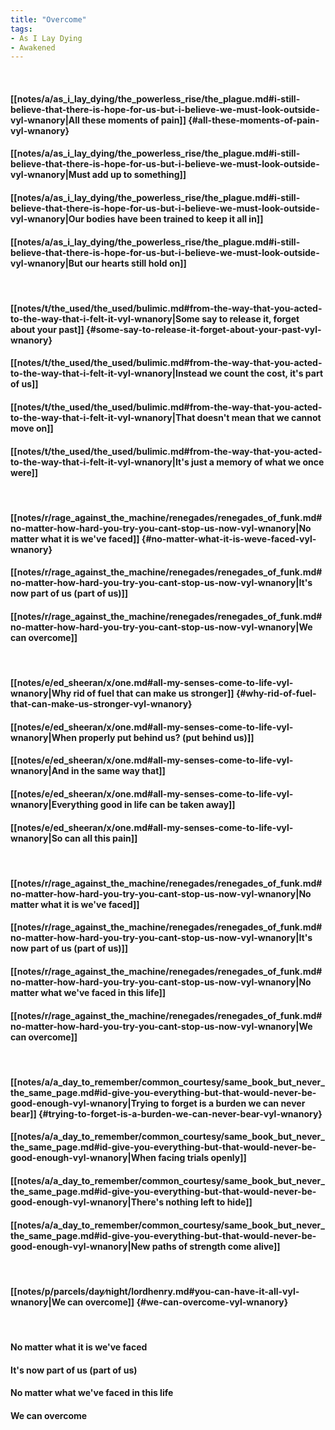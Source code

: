 ```yaml
---
title: "Overcome"
tags:
- As I Lay Dying
- Awakened
---
```

&nbsp;
#### [[notes/a/as_i_lay_dying/the_powerless_rise/the_plague.md#i-still-believe-that-there-is-hope-for-us-but-i-believe-we-must-look-outside-vyl-wnanory|All these moments of pain]] {#all-these-moments-of-pain-vyl-wnanory}
#### [[notes/a/as_i_lay_dying/the_powerless_rise/the_plague.md#i-still-believe-that-there-is-hope-for-us-but-i-believe-we-must-look-outside-vyl-wnanory|Must add up to something]]
#### [[notes/a/as_i_lay_dying/the_powerless_rise/the_plague.md#i-still-believe-that-there-is-hope-for-us-but-i-believe-we-must-look-outside-vyl-wnanory|Our bodies have been trained to keep it all in]]
#### [[notes/a/as_i_lay_dying/the_powerless_rise/the_plague.md#i-still-believe-that-there-is-hope-for-us-but-i-believe-we-must-look-outside-vyl-wnanory|But our hearts still hold on]]
&nbsp;
#### [[notes/t/the_used/the_used/bulimic.md#from-the-way-that-you-acted-to-the-way-that-i-felt-it-vyl-wnanory|Some say to release it, forget about your past]] {#some-say-to-release-it-forget-about-your-past-vyl-wnanory}
#### [[notes/t/the_used/the_used/bulimic.md#from-the-way-that-you-acted-to-the-way-that-i-felt-it-vyl-wnanory|Instead we count the cost, it's part of us]]
#### [[notes/t/the_used/the_used/bulimic.md#from-the-way-that-you-acted-to-the-way-that-i-felt-it-vyl-wnanory|That doesn't mean that we cannot move on]]
#### [[notes/t/the_used/the_used/bulimic.md#from-the-way-that-you-acted-to-the-way-that-i-felt-it-vyl-wnanory|It's just a memory of what we once were]]
&nbsp;
#### [[notes/r/rage_against_the_machine/renegades/renegades_of_funk.md#no-matter-how-hard-you-try-you-cant-stop-us-now-vyl-wnanory|No matter what it is we've faced]] {#no-matter-what-it-is-weve-faced-vyl-wnanory}
#### [[notes/r/rage_against_the_machine/renegades/renegades_of_funk.md#no-matter-how-hard-you-try-you-cant-stop-us-now-vyl-wnanory|It's now part of us (part of us)]]
#### [[notes/r/rage_against_the_machine/renegades/renegades_of_funk.md#no-matter-how-hard-you-try-you-cant-stop-us-now-vyl-wnanory|We can overcome]]
&nbsp;
#### [[notes/e/ed_sheeran/x/one.md#all-my-senses-come-to-life-vyl-wnanory|Why rid of fuel that can make us stronger]] {#why-rid-of-fuel-that-can-make-us-stronger-vyl-wnanory}
#### [[notes/e/ed_sheeran/x/one.md#all-my-senses-come-to-life-vyl-wnanory|When properly put behind us? (put behind us)]]
#### [[notes/e/ed_sheeran/x/one.md#all-my-senses-come-to-life-vyl-wnanory|And in the same way that]]
#### [[notes/e/ed_sheeran/x/one.md#all-my-senses-come-to-life-vyl-wnanory|Everything good in life can be taken away]]
#### [[notes/e/ed_sheeran/x/one.md#all-my-senses-come-to-life-vyl-wnanory|So can all this pain]]
&nbsp;
#### [[notes/r/rage_against_the_machine/renegades/renegades_of_funk.md#no-matter-how-hard-you-try-you-cant-stop-us-now-vyl-wnanory|No matter what it is we've faced]]
#### [[notes/r/rage_against_the_machine/renegades/renegades_of_funk.md#no-matter-how-hard-you-try-you-cant-stop-us-now-vyl-wnanory|It's now part of us (part of us)]]
#### [[notes/r/rage_against_the_machine/renegades/renegades_of_funk.md#no-matter-how-hard-you-try-you-cant-stop-us-now-vyl-wnanory|No matter what we've faced in this life]]
#### [[notes/r/rage_against_the_machine/renegades/renegades_of_funk.md#no-matter-how-hard-you-try-you-cant-stop-us-now-vyl-wnanory|We can overcome]]
&nbsp;
#### [[notes/a/a_day_to_remember/common_courtesy/same_book_but_never_the_same_page.md#id-give-you-everything-but-that-would-never-be-good-enough-vyl-wnanory|Trying to forget is a burden we can never bear]] {#trying-to-forget-is-a-burden-we-can-never-bear-vyl-wnanory}
#### [[notes/a/a_day_to_remember/common_courtesy/same_book_but_never_the_same_page.md#id-give-you-everything-but-that-would-never-be-good-enough-vyl-wnanory|When facing trials openly]]
#### [[notes/a/a_day_to_remember/common_courtesy/same_book_but_never_the_same_page.md#id-give-you-everything-but-that-would-never-be-good-enough-vyl-wnanory|There's nothing left to hide]]
#### [[notes/a/a_day_to_remember/common_courtesy/same_book_but_never_the_same_page.md#id-give-you-everything-but-that-would-never-be-good-enough-vyl-wnanory|New paths of strength come alive]]
&nbsp;
#### [[notes/p/parcels/day∕night/lordhenry.md#you-can-have-it-all-vyl-wnanory|We can overcome]] {#we-can-overcome-vyl-wnanory}
&nbsp;
#### No matter what it is we've faced
#### It's now part of us (part of us)
#### No matter what we've faced in this life
#### We can overcome
